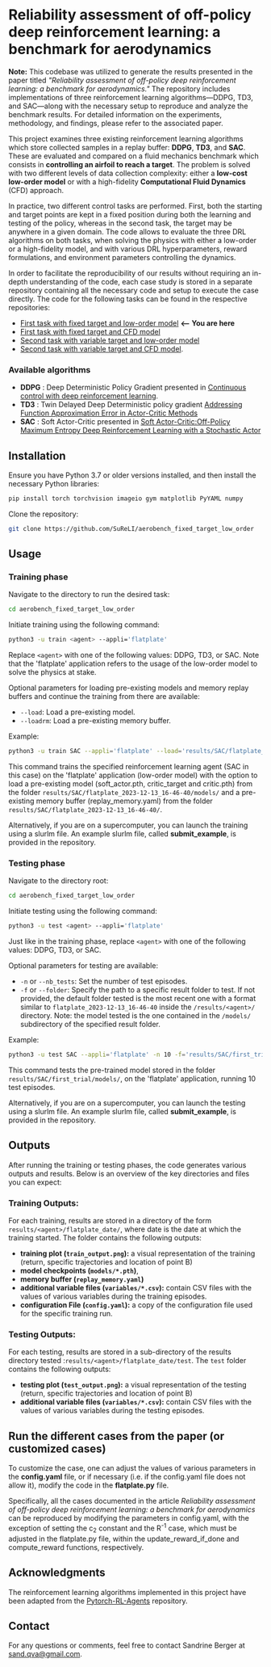 # Reliability assessment of off-policy deep reinforcement learning: a benchmark for aerodynamics  


**Note:** This codebase was utilized to generate the results presented in the paper titled *"Reliability assessment of off-policy deep reinforcement learning: a benchmark for aerodynamics."* The repository includes implementations of three reinforcement learning algorithms—DDPG, TD3, and SAC—along with the necessary setup to reproduce and analyze the benchmark results. For detailed information on the experiments, methodology, and findings, please refer to the associated paper.
  
This project examines three existing reinforcement learning algorithms which store collected samples in a replay buffer: **DDPG**, **TD3**, and **SAC**. These are evaluated and compared on a fluid mechanics benchmark which consists in **controlling an airfoil to reach a target**. The problem is solved with two different levels of data collection complexity: either a **low-cost low-order model** or with a high-fidelity **Computational Fluid Dynamics** (CFD) approach.  
  
In practice, two different control tasks are performed. First, both the starting and target points are kept in a fixed position during both the learning and testing of the policy, whereas in the second task, the target may be anywhere in a given domain. The code allows to evaluate the three DRL algorithms on both tasks, when solving the physics with either a low-order or a high-fidelity model, and with various DRL hyperparameters, reward formulations, and environment parameters controlling the dynamics.  
  
In order to facilitate the reproducibility of our results without requiring an in-depth understanding of the code, each case study is stored in a separate repository containing all the necessary code and setup to execute the case directly. The code for the following tasks can be found in the respective repositories:  
- [First task with fixed target and low-order model](https://github.com/SuReLI/aerobench_fixed_target_low_order) **<-- You are here** 
- [First task with fixed target and CFD model](https://github.com/SuReLI/aerobench_fixed_target_star)  
- [Second task with variable target and low-order model](https://github.com/SuReLI/aerobench_variable_target_low_order)  
- [Second task with variable target and CFD model](https://github.com/SuReLI/aerobench_variable_target_star).  
  
  
### Available algorithms  
- **DDPG** : Deep Deterministic Policy Gradient presented in [Continuous control with deep reinforcement learning](https://arxiv.org/abs/1509.02971).  
- **TD3** : Twin Delayed Deep Deterministic policy gradient [Addressing Function Approximation Error in Actor-Critic Methods](https://arxiv.org/pdf/1802.09477.pdf)  
- **SAC** : Soft Actor-Critic presented in [Soft Actor-Critic:Off-Policy Maximum Entropy Deep Reinforcement Learning with a Stochastic Actor](https://arxiv.org/pdf/1801.01290.pdf)  
  
  
## Installation  
Ensure you have Python 3.7 or older versions installed, and then install the necessary Python libraries:  
  
```bash  
pip install torch torchvision imageio gym matplotlib PyYAML numpy  
```  
Clone the repository:  
```bash  
git clone https://github.com/SuReLI/aerobench_fixed_target_low_order
```  
  
## Usage  
  
### Training phase  
Navigate to the directory to run the desired task:  
```bash  
cd aerobench_fixed_target_low_order
```  
Initiate training using the following command:
```bash
python3 -u train <agent> --appli='flatplate'  
```  
Replace `<agent>` with one of the following values: DDPG, TD3, or SAC. Note that the 'flatplate' application refers to the usage of the low-order model to solve the physics at stake.  
  
Optional parameters for loading pre-existing models and memory replay buffers and continue the training from there are available:  
- `--load`: Load a pre-existing model.  
- `--loadrm`: Load a pre-existing memory buffer.
  
Example:  
```bash  
python3 -u train SAC --appli='flatplate' --load='results/SAC/flatplate_2023-12-13_16-46-40' --loadrm='results/SAC/flatplate_2023-12-13_16-46-40'  
```  
This command trains the specified reinforcement learning agent (SAC in this case) on the 'flatplate' application (low-order model) with the option to load a pre-existing model (soft_actor.pth, critic_target and critic.pth) from the folder `results/SAC/flatplate_2023-12-13_16-46-40/models/` and a pre-existing memory buffer (replay_memory.yaml) from the folder `results/SAC/flatplate_2023-12-13_16-46-40/`.


Alternatively, if you are on a supercomputer, you can launch the training using a slurlm file. An example slurlm file, called **submit_example**, is provided  in the repository.


  
### Testing phase
Navigate to the directory root:
```bash 
cd aerobench_fixed_target_low_order
``` 
Initiate testing using the following command:
```bash
python3 -u test <agent> --appli='flatplate'
``` 
Just like in the training phase, replace `<agent>` with one of the following values: DDPG, TD3, or SAC.

Optional parameters for testing are available:

-   `-n` or `--nb_tests`: Set the number of test episodes.
-   `-f` or `--folder`: Specify the path to a specific result folder to test. If not provided, the default folder tested is the most recent one with a format similar to `flatplate_2023-12-13_16-46-40` inside the `/results/<agent>/` directory. 
Note: the model tested is the one contained in the `/models/` subdirectory of the specified result folder.

Example:
```bash
python3 -u test SAC --appli='flatplate' -n 10 -f='results/SAC/first_trial'
``` 
This command tests the pre-trained model stored in the folder `results/SAC/first_trial/models/`, on the 'flatplate' application, running 10 test episodes.


Alternatively, if you are on a supercomputer, you can launch the testing using a slurlm file. An example slurlm file, called **submit_example**, is provided  in the repository.
 

## Outputs

After running the training or testing phases, the code generates various outputs and results. Below is an overview of the key directories and files you can expect:

### Training Outputs:

For each training, results are stored in a directory of the form `results/<agent>/flatplate_date/`, where date is the date at which the training started. The folder contains the following outputs:
- **training plot (`train_output.png`):** a visual representation of the training (return, specific trajectories and location of point B)
- **model checkpoints (`models/*.pth`)**,
- **memory buffer (`replay_memory.yaml`)**
- **additional variable files (`variables/*.csv`):** contain CSV files with the values of various variables during the training episodes.
- **configuration File (`config.yaml`):** a copy of the configuration file used for the specific training run.

### Testing Outputs:

For each testing, results are stored in a sub-directory of the results directory tested :`results/<agent>/flatplate_date/test`. The `test` folder contains the following outputs:

- **testing plot (`test_output.png`):** a visual representation of the testing (return, specific trajectories and location of point B)
- **additional variable files (`variables/*.csv`):** contain CSV files with the values of various variables during the testing episodes.


  
## Run the different cases from the paper (or customized cases)

To customize the case, one can adjust the values of various parameters in the **config.yaml** file, or if necessary (i.e. if the config.yaml file does not allow it), modify the code in the **flatplate.py** file.

Specifically, all the cases documented in the article *Reliability assessment of off-policy deep reinforcement learning: a benchmark for aerodynamics* can be reproduced by modifying the parameters in config.yaml, with the exception of setting the c<sub>2</sub> constant and the R<sup>-1</sup> case, which must be adjusted in the flatplate.py file, within the update_reward_if_done and compute_reward functions, respectively.
  
  
## Acknowledgments  
  
The reinforcement learning algorithms implemented in this project have been adapted from the [Pytorch-RL-Agents](https://github.com/SuReLI/Pytorch-RL-Agents) repository.  
  
## Contact  
For any questions or comments, feel free to contact Sandrine Berger at [sand.qva@gmail.com](mailto:sand.qva@gmail.com).

